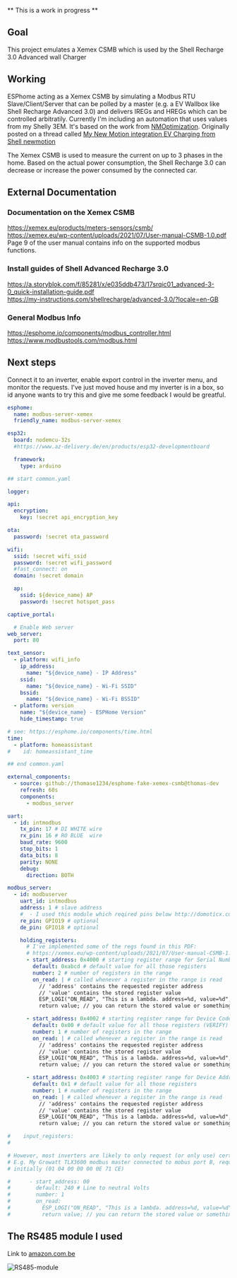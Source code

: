** This is a work in progress **

## Goal

This project emulates a Xemex CSMB which is used by the Shell Recharge 3.0 Advanced wall Charger

## Working

ESPhome acting as a Xemex CSMB by simulating a Modbus RTU Slave/Client/Server that can be polled by a master (e.g. a EV Wallbox like Shell Recharge Advanced 3.0) and delivers IREGs and HREGs which can be controlled arbitratily. Currently I'm including an automation that uses values from my Shelly 3EM. It's based on the work from [NMOptimization](https://community.home-assistant.io/u/NMOptimization). Originally posted on a thread called [My New Motion integration EV Charging from Shell newmotion](https://community.home-assistant.io/t/my-new-motion-integration-ev-charging-from-shell-newmotion/369593/153)

The Xemex CSMB is used to measure the current on up to 3 phases in the home. Based on the actual power consumption, the Shell Recharge 3.0 can decrease or increase the power consumed by the connected car.

## External Documentation

### Documentation on the Xemex CSMB

https://xemex.eu/products/meters-sensors/csmb/  
https://xemex.eu/wp-content/uploads/2021/07/User-manual-CSMB-1.0.pdf  
Page 9 of the user manual contains info on the supported modbus functions.

### Install guides of Shell Advanced Recharge 3.0

https://a.storyblok.com/f/85281/x/e035ddb473/17srqic01_advanced-3-0_quick-installation-guide.pdf  
https://my-instructions.com/shellrecharge/advanced-3.0/?locale=en-GB

### General Modbus Info

https://esphome.io/components/modbus_controller.html  
https://www.modbustools.com/modbus.html

## Next steps

Connect it to an inverter, enable export control in the inverter menu, and monitor the requests. I've just moved house and my inverter is in a box, so id anyone wants to try this and give me some feedback I would be greatful.

```yaml
esphome:
  name: modbus-server-xemex
  friendly_name: modbus-server-xemex

esp32:
  board: nodemcu-32s
  #https://www.az-delivery.de/en/products/esp32-developmentboard

  framework:
    type: arduino

## start common.yaml

logger:

api:
  encryption:
    key: !secret api_encryption_key

ota:
  password: !secret ota_password

wifi:
  ssid: !secret wifi_ssid
  password: !secret wifi_password
  #fast_connect: on
  domain: !secret domain

  ap:
    ssid: ${device_name} AP
    password: !secret hotspot_pass

captive_portal:

  # Enable Web server
web_server:
  port: 80

text_sensor:
  - platform: wifi_info
    ip_address:
      name: "${device_name} - IP Address"
    ssid:
      name: "${device_name} - Wi-Fi SSID"
    bssid:
      name: "${device_name} - Wi-Fi BSSID"
  - platform: version
    name: "${device_name} - ESPHome Version"
    hide_timestamp: true

# see: https://esphome.io/components/time.html
time:
  - platform: homeassistant
#    id: homeassistant_time

## end common.yaml

external_components:
  - source: github://thomase1234/esphome-fake-xemex-csmb@thomas-dev
    refresh: 60s
    components:
      - modbus_server

uart:
  - id: intmodbus
    tx_pin: 17 # DI WHITE wire
    rx_pin: 16 # RO BLUE  wire
    baud_rate: 9600
    stop_bits: 1
    data_bits: 8
    parity: NONE
    debug:
      direction: BOTH

modbus_server:
  - id: modbuserver
    uart_id: intmodbus
    address: 1 # slave address
    #  - I used this module which reqired pins below http://domoticx.com/wp-content/uploads/2018/01/RS485-module-shield.jpg
    re_pin: GPIO19 # optional
    de_pin: GPIO18 # optional

    holding_registers:
      # I've implemented some of the regs found in this PDF:
      # https://xemex.eu/wp-content/uploads/2021/07/User-manual-CSMB-1.0.pdf
      - start_address: 0x4000 # starting register range for Serial Number
        default: 0xabcd # default value for all those registers
        number: 2 # number of registers in the range
        on_read: | # called whenever a register in the range is read
          // 'address' contains the requested register address
          // 'value' contains the stored register value
          ESP_LOGI("ON_READ", "This is a lambda. address=%d, value=%d", address, value);
          return value; // you can return the stored value or something else.

      - start_address: 0x4002 # starting register range for Device Code
        default: 0x00 # default value for all those registers (VERIFY)
        number: 1 # number of registers in the range
        on_read: | # called whenever a register in the range is read
          // 'address' contains the requested register address
          // 'value' contains the stored register value
          ESP_LOGI("ON_READ", "This is a lambda. address=%d, value=%d", address, value);
          return value; // you can return the stored value or something else.

      - start_address: 0x4003 # starting register range for Device Address
        default: 0x1 # default value for all those registers
        number: 1 # number of registers in the range
        on_read: | # called whenever a register in the range is read
          // 'address' contains the requested register address
          // 'value' contains the stored register value
          ESP_LOGI("ON_READ", "This is a lambda. address=%d, value=%d", address, value);
          return value; // you can return the stored value or something else.

#    input_registers:
#

# However, most inverters are likely to only request (or only use) certain values.
# E.g. My Growatt TLX3600 modbus master connected to mobus port B, requests first 14 regs
# initially (01 04 00 00 00 0E 71 CE)

#      - start_address: 00
#        default: 240 # Line to neutral Volts
#        number: 1
#        on_read:
#          ESP_LOGI("ON_READ", "This is a lambda. address=%d, value=%d", address, value);
#          return value; // you can return the stored value or something else.
```

## The RS485 module I used

Link to [amazon.com.be](https://www.amazon.com.be/-/nl/Fasizi-RS485-adapter-seri%C3%ABle-aansluiting/dp/B09Z2GTMJ8/)

![RS485-module](https://raw.githubusercontent.com/thomase1234/esphome-fake-xemex-csmb/thomas-dev/pictures/RS485_Adapter.jpg)
